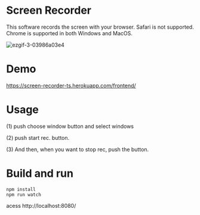 # Screen Recorder

This software records the screen with your browser. Safari is not supported. Chrome is supported in both Windows and MacOS.

![ezgif-3-03986a03e4](https://user-images.githubusercontent.com/48346627/169025809-57783ecd-4e87-48fc-b4e1-71449bf943ef.gif)

# Demo

https://screen-recorder-ts.herokuapp.com/frontend/

# Usage

(1) push choose window button and select windows

(2) push start rec. button.

(3) And then, when you want to stop rec, push the button.

# Build and run

```
npm install
npm run watch
```

acess http://localhost:8080/
